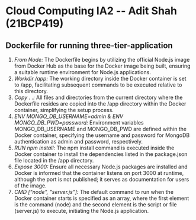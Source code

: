 # Cloud Computing IA2 -- Adit Shah (21BCP419)
## Dockerfile for running three-tier-application
1. *From Node:* The Dockerfile begins by utilizing the official Node.js image from Docker Hub as the base for the Docker image being built, ensuring a suitable runtime environment for Node.js applications.
2. *Workdir /app:* The working directory inside the Docker container is set to /app, facilitating subsequent commands to be executed relative to this directory.
3. *Copy . .:* All files and directories from the current directory where the Dockerfile resides are copied into the /app directory within the Docker container, simplifying the setup process.
4. *ENV MONGO_DB_USERNAME=admin & ENV MONGO_DB_PWD=password:* Environment variables MONGO_DB_USERNAME and MONGO_DB_PWD are defined within the Docker container, specifying the username and password for MongoDB authentication as admin and password, respectively.
5. *RUN npm install:* The npm install command is executed inside the Docker container to install the dependencies listed in the package.json file located in the /app directory.
6. *Expose 3000:* Ensure all necessary Node.js packages are installed and Docker is informed that the container listens on port 3000 at runtime, although the port is not published; it serves as documentation for users of the image.
7. *CMD ["node", "server.js"]:* The default command to run when the Docker container starts is specified as an array, where the first element is the command (node) and the second element is the script or file (server.js) to execute, initiating the Node.js application.


